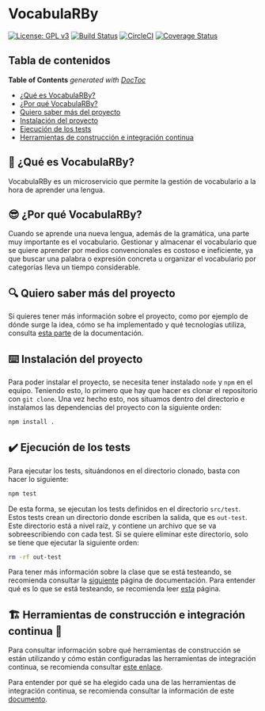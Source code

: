 # VocabulaRBy

[![License: GPL v3](https://img.shields.io/badge/License-GPLv3-blue.svg)](https://www.gnu.org/licenses/gpl-3.0)
[![Build Status](https://travis-ci.org/Vol0kin/VocabulaRBy.svg?branch=master)](https://travis-ci.org/Vol0kin/VocabulaRBy)
[![CircleCI](https://circleci.com/gh/Vol0kin/VocabulaRBy.svg?style=svg)](https://circleci.com/gh/Vol0kin/VocabulaRBy)
[![Coverage Status](https://coveralls.io/repos/github/Vol0kin/VocabulaRBy/badge.svg?branch=master)](https://coveralls.io/github/Vol0kin/VocabulaRBy?branch=master)

## Tabla de contenidos

<!-- START doctoc generated TOC please keep comment here to allow auto update -->
<!-- DON'T EDIT THIS SECTION, INSTEAD RE-RUN doctoc TO UPDATE -->
**Table of Contents**  *generated with [DocToc](https://github.com/thlorenz/doctoc)*

- [¿Qué es VocabulaRBy?](#thinking-%C2%BFqu%C3%A9-es-vocabularby)
- [¿Por qué VocabulaRBy?](#sunglasses-%C2%BFpor-qu%C3%A9-vocabularby)
- [Quiero saber más del proyecto](#quiero-saber-m%C3%A1s-del-proyecto)
- [Instalación del proyecto](#keyboard-instalaci%C3%B3n-del-proyecto)
- [Ejecución de los tests](#heavy_check_mark-ejecuci%C3%B3n-de-los-tests)
- [Herramientas de construcción e integración continua](#building_construction-herramientas-de-construcci%C3%B3n-e-integraci%C3%B3n-continua-repeat)

<!-- END doctoc generated TOC please keep comment here to allow auto update -->

## :thinking: ¿Qué es VocabulaRBy?

VocabulaRBy es un microservicio que permite la gestión de vocabulario
a la hora de aprender una lengua.

## :sunglasses: ¿Por qué VocabulaRBy?

Cuando se aprende una nueva lengua, además de la gramática, una parte muy importante
es el vocabulario. Gestionar y almacenar el vocabulario que se quiere aprender por medios
convencionales es costoso e ineficiente, ya que buscar una palabra o expresión concreta u
organizar el vocabulario por categorías lleva un tiempo considerable.

## :mag: Quiero saber más del proyecto

Si quieres tener más información sobre el proyecto, como por ejemplo de dónde surge la idea,
cómo se ha implementado y qué tecnologías utiliza, consulta
[esta parte](https://github.com/Vol0kin/VocabulaRBy/blob/master/docs/extra-doc/info-adicional-proyecto.md)
de la documentación.

## :keyboard: Instalación del proyecto

Para poder instalar el proyecto, se necesita tener instalado `node` y `npm` en el equipo. Teniendo esto,
lo primero que hay que hacer es clonar el repositorio con `git clone`.
Una vez hecho esto, nos situamos dentro del directorio e instalamos las dependencias del proyecto
con la siguiente orden:

```bash
npm install .
```

## :heavy_check_mark: Ejecución de los tests

Para ejecutar los tests, situándonos en el directorio clonado, basta con hacer lo siguiente:

```bash
npm test
```

De esta forma, se ejecutan los tests definidos en el directorio `src/test`. Estos tests crean un directorio
donde escriben la salida, que es `out-test`. Este directorio está a nivel raíz, y contiene un archivo que se
va sobreescribiendo con cada test. Si se quiere eliminar este directorio, solo se tiene que ejecutar
la siguiente orden:

```bash
rm -rf out-test
```

Para tener más información sobre la clase que se está testeando, se recomienda consultar la
[siguiente](https://vol0kin.github.io/VocabulaRBy/VocManager.html) página de documentación. Para
entender qué es lo que se está testeando, se recomienda leer
[esta](https://github.com/Vol0kin/VocabulaRBy/blob/master/docs/extra-doc/info-tests.md) página.

## :building_construction: Herramientas de construcción e integración continua :repeat:

Para consultar información sobre qué herramientas de construcción se están utilizando y cómo están
configuradas las herramientas de integración continua, se recomienda consultar
[este enlace](https://github.com/Vol0kin/VocabulaRBy/blob/master/docs/extra-doc/config-tecnologias.md).

Para entender por qué se ha elegido cada una de las herramientas de integración continua, se recomienda
consultar la información de este [documento](https://github.com/Vol0kin/VocabulaRBy/blob/master/docs/extra-doc/razones-travis-circle.md).
